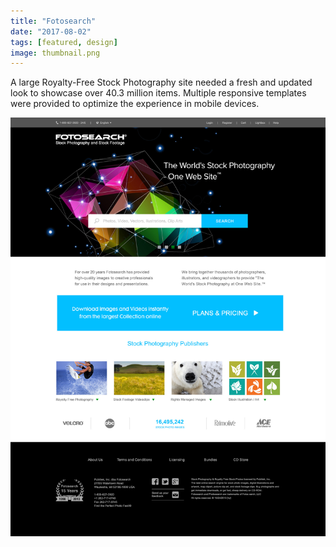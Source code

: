 ```yaml
---
title: "Fotosearch"
date: "2017-08-02"
tags: [featured, design]
image: thumbnail.png
---
```


A large Royalty-Free Stock Photography site needed a fresh and updated look to showcase over 40.3 million items. Multiple responsive templates were provided to optimize the experience in mobile devices.

![alt text](./fotosearch-1.jpg "Fotosearch Home Page")
